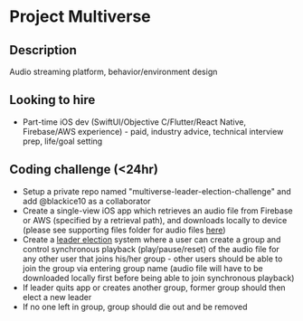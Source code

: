 # Project Multiverse
## Description
Audio streaming platform, behavior/environment design

## Looking to hire
- Part-time iOS dev (SwiftUI/Objective C/Flutter/React Native, Firebase/AWS experience) - paid, industry advice, technical interview prep, life/goal setting

## Coding challenge (<24hr)
- Setup a private repo named "multiverse-leader-election-challenge" and add @blackice10 as a collaborator
- Create a single-view iOS app which retrieves an audio file from Firebase or AWS (specified by a retrieval path), and downloads locally to device (please see supporting files folder for audio files [here]())
- Create a [leader election](https://en.wikipedia.org/wiki/Leader_election) system where a user can create a group and control synchronous playback (play/pause/reset) of the audio file for any other user that joins his/her group - other users should be able to join the group via entering group name (audio file will have to be downloaded locally first before being able to join synchronous playback)
- If leader quits app or creates another group, former group should then elect a new leader
- If no one left in group, group should die out and be removed